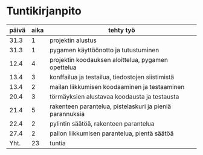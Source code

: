 # Tuntikirjanpito

| päivä | aika | tehty työ |
| ----- | ---- | --------- |
| 31.3 | 1 | projektin alustus |
| 31.3 | 1 | pygamen käyttöönotto ja tutustuminen |
| 12.4 | 4 | projektin koodauksen aloittelua, pygamen opettelua |
| 13.4 | 3 | konffailua ja testailua, tiedostojen siistimistä |
| 13.4 | 2 | mailan liikkumisen koodaaminen ja testaaminen |
| 20.4 | 3 | törmäyksien alustavaa koodausta ja testausta |
| 21.4 | 5 | rakenteen parantelua, pistelaskuri ja pieniä parannuksia |
| 22.4 | 2 | pylintin säätöä, rakenteen parantelua |
| 27.4 | 2 | pallon liikkumisen parantelua, pientä säätöä |
| Yht. | 23 | tuntia |
